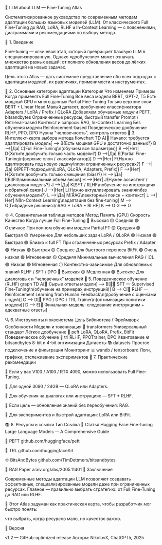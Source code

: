 🧠 LLM about LLM — Fine-Tuning Atlas

Систематизированное руководство по современным методам адаптации больших языковых моделей (LLM).
От классического Full Fine-Tuning до RAG, LoRA, RLHF и In-Context Learning — с пояснениями, диаграммами и рекомендациями по выбору метода.

📘 1. Введение

Fine-tuning — ключевой этап, который превращает базовую LLM в специализированную.
Однако «дообучение» может означать множество разных вещей: от полного обновления весов до лёгких адаптаций на новых задачах.

Цель этого Atlas — дать системное представление обо всех подходах к адаптации моделей,
их различиях, применимости и инструментах.

🧩 2. Основные категории адаптации
Категория	Что изменяем	Примеры	Когда применять
Full Fine-Tuning	Все веса модели	BERT, GPT-2, T5	Есть мощный GPU и много данных
Partial Fine-Tuning	Только верхние слои	BERT + Linear Head	Малый датасет, дообучение классификатора
Adapters / LoRA / Prefix / QLoRA	Добавляем обучаемые модули	PEFT, bitsandbytes	Ограниченные ресурсы, быстрый transfer
Prompt / Retrieval-based	Контекст и запросы	RAG, In-Context Learning	Без обучения модели
Reinforcement-based	Поведенческое дообучение	RLHF, PPO, DPO	Нужна "человечность", контроль ответов
🧭 3. Интеллект-карта выбора метода
flowchart TD
A[🚀 Начало: требуется адаптировать модель] --> B{Есть мощная GPU и достаточно данных?}
B -->|Да| C[Full Fine-Tuning\n(обучаем все параметры)]
B -->|Нет| D{Хотите дообучить только часть модели?}
D -->|Да| E[Partial Fine-Tuning\n(верхние слои / классификатор)]
D -->|Нет| F{Нужно адаптировать под новую задачу\nпри ограниченных ресурсах?}
F -->|Да| G[PEFT-подходы\n(LoRA, QLoRA, Adapters, Prefix)]
F -->|Нет| H{Хотите дообучить только смещения (bias)?}
H -->|Да| I[BitFit\nминимальный объём весов]
H -->|Нет| J{Нужен ассистент / диалоговая модель?}
J -->|Да| K[SFT / RLHF\nобучение на инструкциях и обратной связи]
J -->|Нет| L{Нужно актуализировать знания\nбез обучения модели?}
L -->|Да| M[RAG\nвекторный поиск + контекст]
L -->|Нет| N[In-Context Learning\nадаптация без fine-tuning]
M --> O[Гибридные решения:\nRAG + LoRA + RLHF]
K --> O
G --> O

⚙️ 4. Сравнительная таблица методов
Метод	Память (GPU)	Скорость	Качество	Когда лучше
Full Fine-Tuning	🔴 Высокая	🟡 Средняя	🟢 Отличное	При полном обучении модели
Partial FT	🟡 Средняя	🟢 Быстрая	🟡 Умеренное	Для небольших задач
LoRA / QLoRA	🟢 Низкая	🟢 Быстрая	🟢 Близко к full FT	При ограниченных ресурсах
Prefix / Adapter	🟢 Низкая	🟢 Быстрая	🟡 Среднее	Для быстрого переноса
BitFit	🟢 Очень низкая	🟢 Мгновенная	🟡 Средняя	Минимальные вычисления
RAG / ICL	🟢 Низкая	🟢 Мгновенная	⚪ Контекстно-зависимое	Для обновляемых знаний
RLHF / SFT / DPO	🔴 Высокая	🟡 Медленная	🟢 Высокое	Для диалоговых и “человечных” моделей
🧠 5. Поведенческое обучение (RLHF)
graph TD
A[🧩 Сырые ответы модели] --> B[👩‍🏫 SFT — Supervised Fine-Tuning\n(обучение на примерах инструкций)]
B --> C[💬 RLHF — Reinforcement Learning from Human Feedback\n(дообучение с оценками людей)]
C --> D[🧮 PPO / DPO / TRL Trainer\n(оптимизация политики модели)]
D --> E[🤖 Финальная модель: следование инструкциям + адекватные ответы]

🔍 6. Инструменты и экосистема
Цель	Библиотека / Фреймворк	Особенности
Модели и токенизация	🤗 transformers	Универсальный стандарт
Лёгкое дообучение	🧩 peft	LoRA, QLoRA, Prefix, BitFit
Поведенческое обучение	🧠 trl	RLHF, PPOTrainer, DPO
Квантование	⚙️ bitsandbytes	8-bit и 4-bit оптимизация
Датасеты	📚 datasets	Простое подключение и фильтрация
Мониторинг	📊 wandb / tensorboard	Логи, графики, отслеживание экспериментов
🧩 7. Практические рекомендации

🔹 Если у вас V100 / A100 / RTX 4090, можно использовать Full Fine-Tuning.

🔹 Для одной 3090 / 24GB — QLoRA или Adapters.

🔹 Для обучения на диалогах или инструкциях — SFT + RLHF.

🔹 Если цель — обновление знаний без переобучения: RAG.

🔹 Для экспериментов и быстрой адаптации: LoRA или BitFit.

📚 8. Ресурсы и ссылки
Тип	Ссылка
🧠 Статья Hugging Face	Fine-tuning Large Language Models — A Comprehensive Guide

🧩 PEFT	github.com/huggingface/peft

🧠 TRL	github.com/huggingface/trl

⚙️ BitsAndBytes	github.com/TimDettmers/bitsandbytes

📘 RAG Paper	arxiv.org/abs/2005.11401
🏁 Заключение

Современные методы адаптации LLM позволяют создавать эффективные, специализированные модели даже при ограниченных ресурсах.
Главное — правильно выбрать стратегию: от Full Fine-Tuning до RAG или RLHF.

🧭 Этот Atlas задуман как практическая карта, чтобы разработчик мог быстро понять:

что выбрать, когда ресурсов мало, но качество важно.

📅 Версия

v1.2 — GitHub-optimized release
Авторы: NikolovX, ChatGPT5, 2025